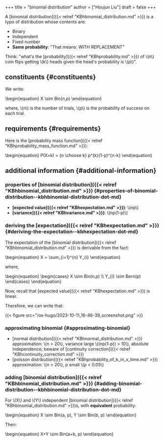 +++
title = "binomial distribution"
author = ["Houjun Liu"]
draft = false
+++

A [binomial distribution]({{< relref "KBhbinomial_distribution.md" >}}) is a typo of distribution whose contents are:

-   Binary
-   Independent
-   Fixed number
-   **Same probability**: "That means: WITH REPLACEMENT"

Think: "what's the [probability]({{< relref "KBhprobability.md" >}}) of \\(n\\) coin flips getting \\(k\\) heads given the head's probability is \\(p\\)".


## constituents {#constituents}

We write:

\begin{equation}
X \sim Bin(n,p)
\end{equation}

where, \\(n\\) is the number of trials, \\(p\\) is the probability of success on each trial.


## requirements {#requirements}

Here is the [probability mass function]({{< relref "KBhprobability_mass_function.md" >}}):

\begin{equation}
P(X=k) = {n \choose k} p^{k}(1-p)^{n-k}
\end{equation}


## additional information {#additional-information}


### properties of [binomial distribution]({{< relref "KBhbinomial_distribution.md" >}}) {#properties-of-binomial-distribution--kbhbinomial-distribution-dot-md}

-   **[expected value]({{< relref "KBhexpectation.md" >}})**: \\(np\\)
-   **[variance]({{< relref "KBhvariance.md" >}})**: \\(np(1-p)\\)


### deriving the [expectation]({{< relref "KBhexpectation.md" >}}) {#deriving-the-expectation--kbhexpectation-dot-md}

The expectation of the [binomial distribution]({{< relref "KBhbinomial_distribution.md" >}}) is derivable from the fact:

\begin{equation}
X = \sum\_{i=1}^{n} Y\_{i}
\end{equation}

where,

\begin{equation}
\begin{cases}
X \sim Bin(n,p) \\\\
Y\_{i} \sim Bern(p)
\end{cases}
\end{equation}

Now, recall that [expected value]({{< relref "KBhexpectation.md" >}}) is linear.

Therefore, we can write that:

{{< figure src="/ox-hugo/2023-10-11_16-46-39_screenshot.png" >}}


### approximating binomial {#approximating-binomial}

-   [normal distribution]({{< relref "KBhnormal_distribution.md" >}}) approximation: \\(n > 20\\), variance large \\((np(1-p)) > 10\\), absolute independence; beware of [continuity correction]({{< relref "KBhcontinuity_correction.md" >}})
-   [poisson distribution]({{< relref "KBhprobability_of_k_in_x_time.md" >}}) approximation: \\(n > 20\\), p small \\(p < 0.05\\)


### adding [binomial distribution]({{< relref "KBhbinomial_distribution.md" >}}) {#adding-binomial-distribution--kbhbinomial-distribution-dot-md}

For \\(X\\) and \\(Y\\) independent [binomial distribution]({{< relref "KBhbinomial_distribution.md" >}})s, with **equivalent** probability:

\begin{equation}
X \sim Bin(a, p), Y \sim Bin(b, p)
\end{equation}

Then:

\begin{equation}
X+Y \sim Bin(a+b, p)
\end{equation}
